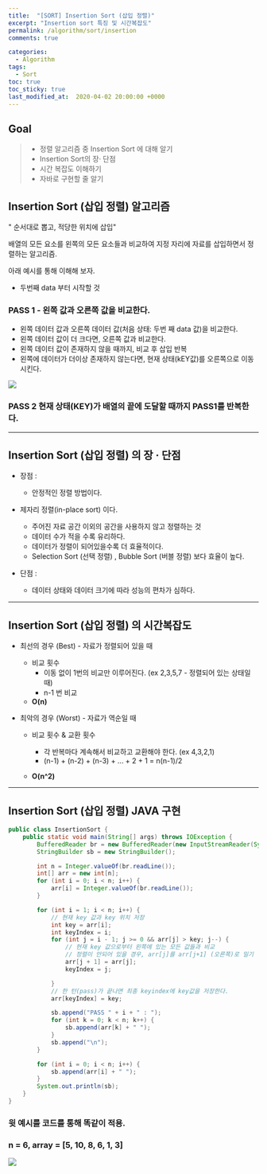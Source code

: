 ```yaml
---
title:  "[SORT] Insertion Sort (삽입 정렬)"
excerpt: "Insertion sort 특징 및 시간복잡도"
permalink: /algorithm/sort/insertion
comments: true

categories:
  - Algorithm
tags: 
  - Sort
toc: true
toc_sticky: true
last_modified_at:  2020-04-02 20:00:00 +0000
---
```


## Goal

> - 정렬 알고리즘 중 Insertion Sort 에 대해 알기
> - Insertion Sort의 장· 단점 
> - 시간 복잡도 이해하기 
> - 자바로 구현할 줄 알기



## Insertion Sort (삽입 정렬) 알고리즘

" 순서대로 뽑고, 적당한 위치에 삽입"

배열의 모든 요소를 왼쪽의 모든 요소들과 비교하여 지정 자리에 자료를 삽입하면서 정렬하는 알고리즘.



아래 예시를 통해 이해해 보자. 

- 두번째 data 부터 시작할 것

   

### PASS 1  -  왼쪽 값과 오른쪽 값을 비교한다. 

- 왼쪽 데이터 값과 오른쪽 데이터 값(처음 상태: 두번 째 data 값)을 비교한다.
- 왼쪽 데이터 값이 더 크다면, 오른쪽 값과 비교한다. 
- 왼쪽 데이터 값이 존재하지 않을 때까지, 비교 후 삽입 반복
- 왼쪽에 데이터가 더이상 존재하지 않는다면, 현재 상태(kEY값)를 오른쪽으로 이동시킨다.

![](https://chlgpdus921.github.io/assets/images/insertionsort/그림1.png)








### PASS 2  현재 상태(KEY)가 배열의 끝에 도달할 때까지 PASS1를 반복한다. 





---

## Insertion Sort (삽입 정렬) 의 장 · 단점

- 장점 :
  - 안정적인 정렬 방법이다.
- 제자리 정렬(in-place sort) 이다. 
    -  주어진 자료 공간 이외의 공간을 사용하지 않고 정렬하는 것
  - 데이터 수가 적을 수록 유리하다.
  - 데이터가 정렬이 되어있을수록 더 효율적이다.
  - Selection Sort (선택 정렬) , Bubble Sort (버블 정렬) 보다 효율이 높다. 
  
- 단점 :
  - 데이터 상태와  데이터 크기에 따라 성능의 편차가 심하다. 

---

## Insertion Sort (삽입 정렬) 의 시간복잡도

- 최선의 경우 (Best) - 자료가 정렬되어 있을 때 

  - 비교 횟수
    - 이동 없이 1번의 비교만 이루어진다.  (ex 2,3,5,7 - 정렬되어 있는 상태일 때)
    - n-1 번 비교	
  - **O(n)**

- 최악의 경우 (Worst) - 자료가 역순일 때 

  - 비교 횟수 & 교환 횟수

    - 각 반복마다 계속해서 비교하고 교환해야 한다.  (ex 4,3,2,1)
    - (n-1) + (n-2) + (n-3) + ... + 2 + 1 = n(n-1)/2 

  - **O(n^2)**

    

---

## Insertion Sort (삽입 정렬) JAVA 구현

```java
public class InsertionSort {
	public static void main(String[] args) throws IOException {
		BufferedReader br = new BufferedReader(new InputStreamReader(System.in));
		StringBuilder sb = new StringBuilder();

		int n = Integer.valueOf(br.readLine());
		int[] arr = new int[n];
		for (int i = 0; i < n; i++) {
			arr[i] = Integer.valueOf(br.readLine());
		}

		for (int i = 1; i < n; i++) {
			// 현재 key 값과 key 위치 저장
			int key = arr[i];
			int keyIndex = i;
			for (int j = i - 1; j >= 0 && arr[j] > key; j--) {
				// 현재 key 값으로부터 왼쪽에 있는 모든 값들과 비교
				// 정렬이 안되어 있을 경우, arr[j]를 arr[j+1] (오른쪽)로 밀기
				arr[j + 1] = arr[j];
				keyIndex = j;

			}
			// 한 턴(pass)가 끝나면 최종 keyindex에 key값을 저장한다.
			arr[keyIndex] = key;

			sb.append("PASS " + i + " : ");
			for (int k = 0; k < n; k++) {
				sb.append(arr[k] + " ");
			}
			sb.append("\n");
		}

		for (int i = 0; i < n; i++) {
			sb.append(arr[i] + " ");
		}
		System.out.println(sb);
	}
}
```

### 윗 예시를 코드를 통해 똑같이 적용.

### n = 6,  array = [5, 10, 8, 6, 1, 3]

![](https://chlgpdus921.github.io/assets/images/insertionsort/result1.PNG)



